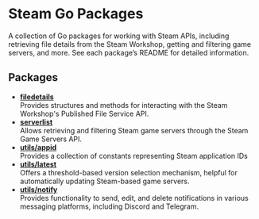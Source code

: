 # Steam Go Packages

A collection of Go packages for working with Steam APIs, including
retrieving file details from the Steam Workshop, getting and filtering game
servers, and more. See each package’s README for detailed information.

## Packages

* **[filedetails]**  
  Provides structures and methods for interacting with the Steam Workshop's
  Published File Service API.
* **[serverlist]**  
  Allows retrieving and filtering Steam game servers through the Steam Game
  Servers API.
* **[utils/appid]**  
  Provides a collection of constants representing Steam application IDs
* **[utils/latest]**  
  Offers a threshold-based version selection mechanism, helpful for
  automatically updating Steam-based game servers.
* **[utils/notify]**  
  Provides functionality to send, edit, and delete notifications
  in various messaging platforms, including Discord and Telegram.

<!-- links -->
[filedetails]: ./filedetails/README.md
[serverlist]: ./serverlist/README.md
[utils/appid]: ./utils/appid/README.md
[utils/latest]: ./utils/latest/README.md
[utils/notify]: ./utils/notify/README.md

